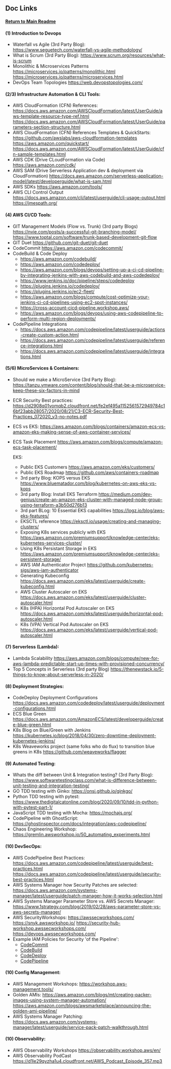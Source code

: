 ## Doc Links

#### [Return to Main Readme](https://github.com/virtmerlin/mglab-share-devops#links)

#### (1) Introduction to Devops

- Waterfall vs Agile (3rd Party Blog):
  https://www.seguetech.com/waterfall-vs-agile-methodology/
- What is Scrum (3rd Party Blog):
  https://www.scrum.org/resources/what-is-scrum
- Monolithic & Microservices Patterns
  https://microservices.io/patterns/monolithic.html
  https://microservices.io/patterns/microservices.html
- DevOps Team Topologies
  https://web.devopstopologies.com/

#### (2/3) Infrastructure Automation & CLI Tools:

- AWS CloudFormation (CFN) References:
  https://docs.aws.amazon.com/AWSCloudFormation/latest/UserGuide/aws-template-resource-type-ref.html
  https://docs.aws.amazon.com/AWSCloudFormation/latest/UserGuide/parameters-section-structure.html
- AWS CloudFormation (CFN) References Templates & QuickStarts:
  https://github.com/awslabs/aws-cloudformation-templates
  https://aws.amazon.com/quickstart/
  https://docs.aws.amazon.com/AWSCloudFormation/latest/UserGuide/cfn-sample-templates.html
- AWS CDK (Drive CLoudFormation via Code)
  https://aws.amazon.com/cdk/
- AWS SAM (Drive Serverless Application dev & deployment via CloudFormation)
  https://docs.aws.amazon.com/serverless-application-model/latest/developerguide/what-is-sam.html
- AWS SDKs
  https://aws.amazon.com/tools/
- AWS CLI Control Output
  https://docs.aws.amazon.com/cli/latest/userguide/cli-usage-output.html
  https://jmespath.org/

#### (4) AWS CI/CD Tools:

- GIT Management Models (Flow vs. Trunk) (3rd party Blogs)
  https://nvie.com/posts/a-successful-git-branching-model/
  https://www.toptal.com/software/trunk-based-development-git-flow
- GIT Duet
  https://github.com/git-duet/git-duet
- CodeCommit
  https://aws.amazon.com/codecommit/
- CodeBuild & Code Deploy
  - https://aws.amazon.com/codebuild/
  - https://aws.amazon.com/codedeploy/
  - https://aws.amazon.com/blogs/devops/setting-up-a-ci-cd-pipeline-by-integrating-jenkins-with-aws-codebuild-and-aws-codedeploy/
  - https://www.jenkins.io/doc/pipeline/steps/codedeploy
  - https://plugins.jenkins.io/codedeploy/
  - https://plugins.jenkins.io/ec2-fleet/
  - https://aws.amazon.com/blogs/compute/cost-optimize-your-jenkins-ci-cd-pipelines-using-ec2-spot-instances/
  - https://cross-account-cicd-pipeline.workshop.aws/
  - https://aws.amazon.com/blogs/devops/using-aws-codepipeline-to-perform-multi-region-deployments/
- CodePipeline Integrations
  - https://docs.aws.amazon.com/codepipeline/latest/userguide/actions-create-custom-action.html
  - https://docs.aws.amazon.com/codepipeline/latest/userguide/reference-integrations.html
  - https://docs.aws.amazon.com/codepipeline/latest/userguide/integrations.html

#### (5/6) MicroServices & Containers:

- Should we make a MicroService (3rd Party Blog):
  https://tanzu.vmware.com/content/blog/should-that-be-a-microservice-keep-these-six-factors-in-mind
- ECR Security Best practices:
  https://d2908q01vomqb2.cloudfront.net/fe2ef495a1152561572949784c16bf23abb28057/2020/08/21/C3-ECR-Security-Best-Practices_072020_v3-no-notes.pdf
- ECS vs EKS:
  https://aws.amazon.com/blogs/containers/amazon-ecs-vs-amazon-eks-making-sense-of-aws-container-services/
- ECS Task Placement
  https://aws.amazon.com/blogs/compute/amazon-ecs-task-placement/

  EKS:

  - Public EKS Customers
    https://aws.amazon.com/eks/customers/
  - Public EKS Roadmap
    https://github.com/aws/containers-roadmap
  - 3rd party Blog: KOPS versus EKS
    https://www.bluematador.com/blog/kubernetes-on-aws-eks-vs-kops
  - 3rd party Blog: Install EKS Terraform
    https://medium.com/dev-genius/create-an-amazon-eks-cluster-with-managed-node-group-using-terraform-a3b50d276b13
  - 3rd part BLog: 10 Essential EKS capabilities
    https://logz.io/blog/aws-eks-features/
  - EKSCTL reference
    https://eksctl.io/usage/creating-and-managing-clusters/
  - Exposing K8s services publicly with EKS
    https://aws.amazon.com/premiumsupport/knowledge-center/eks-kubernetes-services-cluster/
  - Using K8s Persistant Storage in EKS
    https://aws.amazon.com/premiumsupport/knowledge-center/eks-persistent-storage/
  - AWS IAM Authenticator Project
    https://github.com/kubernetes-sigs/aws-iam-authenticator
  - Generating Kubeconfig
    https://docs.aws.amazon.com/eks/latest/userguide/create-kubeconfig.html
  - AWS Cluster Autoscaler on EKS
    https://docs.aws.amazon.com/eks/latest/userguide/cluster-autoscaler.html
  - K8s (HPA) Horizontal Pod Autoscaler on EKS
    https://docs.aws.amazon.com/eks/latest/userguide/horizontal-pod-autoscaler.html
  - K8s (VPA) Vertical Pod Autoscaler on EKS
    https://docs.aws.amazon.com/eks/latest/userguide/vertical-pod-autoscaler.html

#### (7) Serverless (Lambda):

- Lambda Scalability
  https://aws.amazon.com/blogs/compute/new-for-aws-lambda-predictable-start-up-times-with-provisioned-concurrency/
- Top 5 Concepts in Serverless (3rd party Blog)
  https://thenewstack.io/5-things-to-know-about-serverless-in-2020/

#### (8) Deployment Strategies:

- CodeDeploy Deployment Configurations
  https://docs.aws.amazon.com/codedeploy/latest/userguide/deployment-configurations.html
- ECS Blue Green
  https://docs.aws.amazon.com/AmazonECS/latest/developerguide/create-blue-green.html
- K8s Blog on Blue/Green with Jenkins
  https://kubernetes.io/blog/2018/04/30/zero-downtime-deployment-kubernetes-jenkins/
- K8s Weaveworks project (same folks who do flux) to transition blue greens in K8s
  https://github.com/weaveworks/flagger

#### (9) Automated Testing:

- Whats the diff between Unit & Integration testing? (3rd Party Blog):
  https://www.softwaretestingclass.com/what-is-difference-between-unit-testing-and-integration-testing/
- GO TDD testing with Ginko:
  https://onsi.github.io/ginkgo/
- Python TDD testing with pytest:
  https://www.thedigitalcatonline.com/blog/2020/09/10/tdd-in-python-with-pytest-part-1/
- JavaScript TDD testing with Mocha:
  https://mochajs.org/
- CodePipeline with GhostScript:
  https://ghostinspector.com/docs/integration/aws-codepipeline/
- Chaos Engineering Workshop:
  https://gremlin.awsworkshop.io/50_automating_experiments.html

#### (10) DevSecOps:

- AWS CodePipeline Best Practices:
  https://docs.aws.amazon.com/codepipeline/latest/userguide/best-practices.html
  https://docs.aws.amazon.com/codepipeline/latest/userguide/security-best-practices.html
- AWS Systems Manager how Security Patches are selected:
  https://docs.aws.amazon.com/systems-manager/latest/userguide/patch-manager-how-it-works-selection.html
- AWS Systems Manager Parameter Store vs. AWS Secrets Manager:
  https://www.1strategy.com/blog/2019/02/28/aws-parameter-store-vs-aws-secrets-manager/
- AWS SecurityWorkshops:
  https://awssecworkshops.com/
  https://snyk.awsworkshop.io/
  https://security-hub-workshop.awssecworkshops.com/
  https://devops.awssecworkshops.com/
- Example IAM Policies for Security 'of the Pipeline':
   - [CodeCommit](https://docs.aws.amazon.com/codecommit/latest/userguide/auth-and-access-control-iam-identity-based-access-control.html)
   - [CodeBuild](https://docs.aws.amazon.com/codebuild/latest/userguide/auth-and-access-control-iam-identity-based-access-control.html)
   - [CodeDeploy](https://docs.aws.amazon.com/codedeploy/latest/userguide/security_iam_id-based-policy-examples.html)
  -  [CodePipeline](https://docs.aws.amazon.com/codepipeline/latest/userguide/security_iam_id-based-policy-examples.html)

#### (10) Config Management:

- AWS Management Workshops:
  https://workshop.aws-management.tools/
- Golden AMIs:
  https://aws.amazon.com/blogs/mt/creating-packer-images-using-system-manager-automation/
  https://aws.amazon.com/blogs/awsmarketplace/announcing-the-golden-ami-pipeline/
- AWS Systems Manager Patching:
  https://docs.aws.amazon.com/systems-manager/latest/userguide/service-pack-patch-walkthrough.html

#### (10) Observability:

- AWS Observability Workshops
  https://observability.workshop.aws/en/
- AWS Observability PodCast
  https://d1le29qyzha1u4.cloudfront.net/AWS_Podcast_Episode_357.mp3
